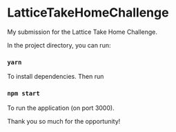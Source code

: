 # LatticeTakeHomeChallenge
My submission for the Lattice Take Home Challenge.

In the project directory, you can run:

### `yarn`

To install dependencies. Then run

### `npm start`

To run the application (on port 3000).


Thank you so much for the opportunity!

